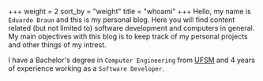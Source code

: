 +++
weight = 2
sort_by = "weight"
title = "whoami"
+++
Hello, my name is `Eduardo Braun` and this is my personal blog. Here you will
find content related (but not limited to) software development and computers in
general. My main objectives with this blog is to keep track of my personal
projects and other things of my intrest.

I have a Bachelor's degree in `Computer Engineering` from
[UFSM](https://www.ufsm.br/) and 4 years of experience working as a `Software
Developer`.
